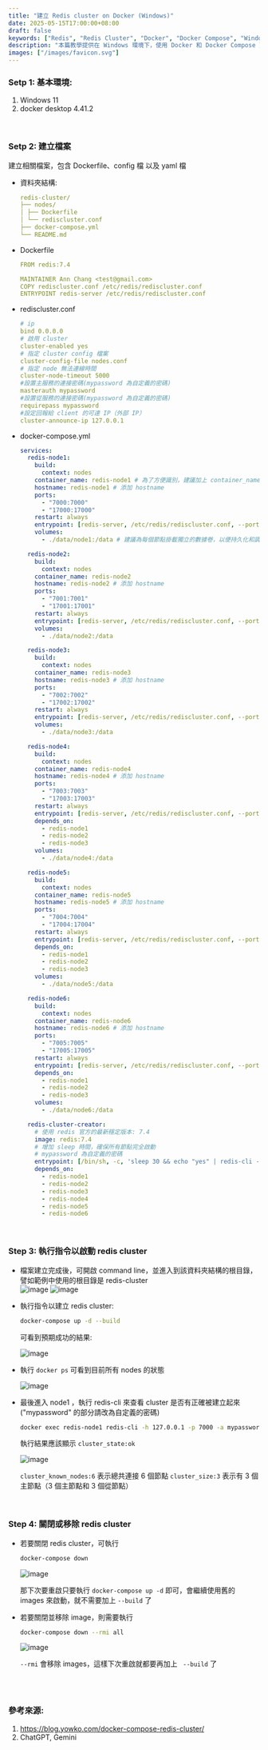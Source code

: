 ```yaml
---
title: "建立 Redis cluster on Docker (Windows)"
date: 2025-05-15T17:00:00+08:00
draft: false
keywords: ["Redis", "Redis Cluster", "Docker", "Docker Compose", "Windows", "資料庫", "教學"]
description: "本篇教學提供在 Windows 環境下，使用 Docker 和 Docker Compose 建立一個包含 6 個節點（3 主 3 從）的 Redis Cluster 的完整步驟。內容涵蓋了 Dockerfile、rediscluster.conf 以及 docker-compose.yml 的詳細設定，並提供指令來啟動、驗證、關閉及移除整個叢集，適合想在本地端快速架設 Redis 高可用性環境的開發者。"
images: ["/images/favicon.svg"]
---
```



### Setp 1: 基本環境:
1. Windows 11
2. docker desktop 4.41.2

<br/>


### Setp 2: 建立檔案
建立相關檔案，包含 Dockerfile、config 檔 以及 yaml 檔
* 資料夾結構:
    ```yaml
    redis-cluster/
    ├── nodes/
    │ ├── Dockerfile
    │ └── rediscluster.conf
    ├── docker-compose.yml
    └── README.md
    ```
* Dockerfile
    ```yaml
    FROM redis:7.4

    MAINTAINER Ann Chang <test@gmail.com>
    COPY rediscluster.conf /etc/redis/rediscluster.conf
    ENTRYPOINT redis-server /etc/redis/rediscluster.conf
    ```

* rediscluster.conf
    ```yaml
    # ip
    bind 0.0.0.0
    # 啟用 cluster
    cluster-enabled yes
    # 指定 cluster config 檔案
    cluster-config-file nodes.conf
    # 指定 node 無法連線時間
    cluster-node-timeout 5000
    #設置主服務的連接密碼(mypassword 為自定義的密碼)
    masterauth mypassword
    #設置從服務的連接密碼(mypassword 為自定義的密碼)
    requirepass mypassword
    #設定回報給 client 的可達 IP（外部 IP）
    cluster-announce-ip 127.0.0.1
    ```

* docker-compose.yml
    ```yaml
    services:
      redis-node1:
        build:
          context: nodes
        container_name: redis-node1 # 為了方便識別，建議加上 container_name
        hostname: redis-node1 # 添加 hostname
        ports:
          - "7000:7000"
          - "17000:17000"
        restart: always
        entrypoint: [redis-server, /etc/redis/rediscluster.conf, --port, "7000"]
        volumes:
          - ./data/node1:/data # 建議為每個節點掛載獨立的數據卷，以便持久化和調試

      redis-node2:
        build:
          context: nodes
        container_name: redis-node2
        hostname: redis-node2 # 添加 hostname
        ports:
          - "7001:7001"
          - "17001:17001"
        restart: always
        entrypoint: [redis-server, /etc/redis/rediscluster.conf, --port, "7001"]
        volumes:
          - ./data/node2:/data

      redis-node3:
        build:
          context: nodes
        container_name: redis-node3
        hostname: redis-node3 # 添加 hostname
        ports:
          - "7002:7002"
          - "17002:17002"
        restart: always
        entrypoint: [redis-server, /etc/redis/rediscluster.conf, --port, "7002"]
        volumes:
          - ./data/node3:/data

      redis-node4:
        build:
          context: nodes
        container_name: redis-node4
        hostname: redis-node4 # 添加 hostname
        ports:
          - "7003:7003"
          - "17003:17003"
        restart: always
        entrypoint: [redis-server, /etc/redis/rediscluster.conf, --port, "7003"]
        depends_on:
          - redis-node1
          - redis-node2
          - redis-node3
        volumes:
          - ./data/node4:/data

      redis-node5:
        build:
          context: nodes
        container_name: redis-node5
        hostname: redis-node5 # 添加 hostname
        ports:
          - "7004:7004"
          - "17004:17004"
        restart: always
        entrypoint: [redis-server, /etc/redis/rediscluster.conf, --port, "7004"]
        depends_on:
          - redis-node1
          - redis-node2
          - redis-node3
        volumes:
          - ./data/node5:/data

      redis-node6:
        build:
          context: nodes
        container_name: redis-node6
        hostname: redis-node6 # 添加 hostname
        ports:
          - "7005:7005"
          - "17005:17005"
        restart: always
        entrypoint: [redis-server, /etc/redis/rediscluster.conf, --port, "7005"]
        depends_on:
          - redis-node1
          - redis-node2
          - redis-node3
        volumes:
          - ./data/node6:/data

      redis-cluster-creator:
        # 使用 redis 官方的最新穩定版本: 7.4
        image: redis:7.4
        # 增加 sleep 時間，確保所有節點完全啟動
        # mypassword 為自定義的密碼
        entrypoint: [/bin/sh, -c, 'sleep 30 && echo "yes" | redis-cli -a mypassword --cluster create redis-node1:7000 redis-node2:7001 redis-node3:7002 redis-node4:7003 redis-node5:7004 redis-node6:7005 --cluster-replicas 1']
        depends_on:
          - redis-node1
          - redis-node2
          - redis-node3
          - redis-node4
          - redis-node5
          - redis-node6
    ```

<br/>

### Step 3: 執行指令以啟動 redis cluster
* 檔案建立完成後，可開啟 command line，並進入到該資料夾結構的根目錄，譬如範例中使用的根目錄是 redis-cluster  
![image](/images/posts/RedisClusterOnDocker/RedisClusterOnDocker1.png)
![image](/images/posts/RedisClusterOnDocker/RedisClusterOnDocker2.png)

* 執行指令以建立 redis cluster:
  ```bash
  docker-compose up -d --build
  ```
  可看到預期成功的結果:

  ![image](/images/posts/RedisClusterOnDocker/RedisClusterOnDocker3.png)

* 執行 `docker ps` 可看到目前所有 nodes 的狀態

  ![image](/images/posts/RedisClusterOnDocker/RedisClusterOnDocker4.png)


* 最後進入 node1 ，執行 redis-cli 來查看 cluster 是否有正確被建立起來 ("mypassword" 的部分請改為自定義的密碼)
  ```bash
  docker exec redis-node1 redis-cli -h 127.0.0.1 -p 7000 -a mypassword cluster info
  ```
    
  執行結果應該顯示 ```cluster_state:ok``` 

  ![image](/images/posts/RedisClusterOnDocker/RedisClusterOnDocker5.png)
    
  ```cluster_known_nodes:6``` 表示總共連接 6 個節點
  ```cluster_size:3``` 表示有 3 個主節點（3 個主節點和 3 個從節點）


<br/>

### Step 4: 關閉或移除 redis cluster
* 若要關閉 redis cluster，可執行
  ```bash
  docker-compose down
  ```
  ![image](/images/posts/RedisClusterOnDocker/RedisClusterOnDocker6.png)

  那下次要重啟只要執行 ```docker-compose up -d``` 即可，會繼續使用舊的 images 來啟動，就不需要加上 ```--build``` 了
    
* 若要關閉並移除 image，則需要執行
  ```bash
  docker-compose down --rmi all
  ```
  ![image](/images/posts/RedisClusterOnDocker/RedisClusterOnDocker7.png)

  ```--rmi``` 會移除 images，這樣下次重啟就都要再加上 ``` --build``` 了
    

<br/>
<br/>

### 參考來源:
1. https://blog.yowko.com/docker-compose-redis-cluster/
2. ChatGPT, Gemini